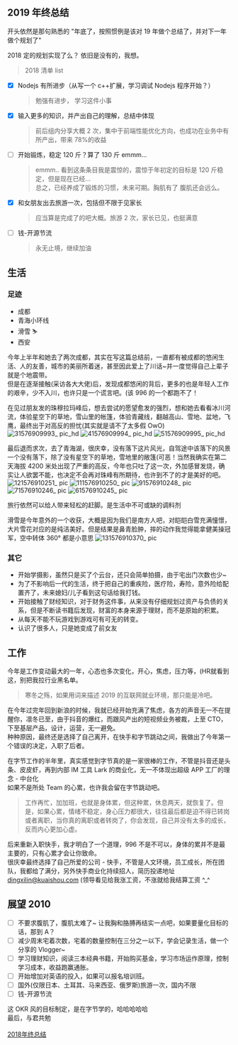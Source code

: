 ## 2019 年终总结

开头依然是那句熟悉的 "年底了，按照惯例是该对 19 年做个总结了，并对下一年做个规划了"

2018 定的规划实现了么？ 依旧是没有的，我想。

> 2018 清单 list 

- [x] Nodejs 有所进步（从写一个 c++扩展，学习调试 Nodejs 程序开始？）
  > 勉强有进步， 学习这件小事
- [x] 输入更多的知识，并产出自己的理解，总结中体现
  > 前后组内分享大概 2 次，集中于前端性能优化方向，也成功在业务中有所产出，带来 78%的收益
- [ ] 开始锻炼，稳定 120 斤？算了 130 斤 emmm...
  > emmm.. 看到这条条目我是震惊的，震惊于年初定的目标是 120 斤稳定，但是现在已经...<br>
  > 总之，已经养成了锻炼的习惯，未来可期。胸肌有了 腹肌还会远么。
- [x] 和女朋友出去旅游一次，包括但不限于见家长
  > 应当算是完成了的吧大概。旅游 2 次，家长已见，也挺满意
- [ ] 钱-开源节流
  > 永无止境，继续加油

## 生活

### 足迹

- 成都
- 青海小环线
- 滑雪 ⛷
- 西安

今年上半年和她去了两次成都，其实在写这篇总结前，一直都有被成都的悠闲生活、人的友善，城市的美丽所着迷，甚至因此爱上了川话~并一度觉得自己上辈子就是个地震带。<br>
但是在逐渐接触(采访各大大佬)后，发现成都悠闲的背后，更多的也是年轻人工作的艰辛，少不入川，也许只是一个谎言吧。(该 996 的一个都跑不了！

在见过朋友发的珠穆拉玛峰后，想去尝试的愿望愈发的强烈，想和她去看看冰川河流，体验星空下的草地，雪山里的帐篷，体验青藏线，翻越高山、雪地、盆地，飞鹰，最终出于对高反的担忧(其实就是请不了太多假 OwO)
![31576909993_ pic_hd](https://user-images.githubusercontent.com/17681925/71304234-f0fd0300-23fe-11ea-96d7-7db6ea062bd5.jpg)
![41576909994_ pic_hd](https://user-images.githubusercontent.com/17681925/71304235-f5292080-23fe-11ea-8667-17cdf2e6a16d.jpg)
![51576909995_ pic_hd](https://user-images.githubusercontent.com/17681925/71304237-fce8c500-23fe-11ea-9a50-de1474657e1f.jpg)

最后退而求次，去了青海湖，很庆幸，没有落下这片风光，自驾途中该落下的风景一个没有落下，除了没有星空下的草地，雪地里的敞篷(可恶！当然我确实在第二天海拔 4200 米处出现了严重的高反，今年也只吐了这一次，外加感冒发烧，确实让人欲罢不能，也决定不会再对珠峰有所期待，也许到不了的才是美好的吧。
![121576910251_ pic](https://user-images.githubusercontent.com/17681925/71304268-74b6ef80-23ff-11ea-8f90-ba6550368844.jpg)
![111576910250_ pic](https://user-images.githubusercontent.com/17681925/71304269-77b1e000-23ff-11ea-9ff4-bf2e9c23110d.jpg)
![91576910248_ pic](https://user-images.githubusercontent.com/17681925/71304271-7bddfd80-23ff-11ea-9197-aeceb58c5f1a.jpg)
![71576910246_ pic](https://user-images.githubusercontent.com/17681925/71304272-7ed8ee00-23ff-11ea-92ed-278bc210f5ef.jpg)
![61576910245_ pic](https://user-images.githubusercontent.com/17681925/71304279-8ac4b000-23ff-11ea-91d3-d67a0652d5ea.jpg)

旅行依然可以给人带来轻松的赶脚。是生活中不可或缺的调料剂<br>

滑雪是今年意外的一个收获，大概是因为我们是南方人吧，对皑皑白雪充满憧憬，大片雪花对应的是纯洁美好。但是结果是鼻青脸肿，摔的动作我觉得能拿健美操冠军，空中转体 360° 都是小意思
![131576910370_ pic](https://user-images.githubusercontent.com/17681925/71304298-c3fd2000-23ff-11ea-9ac4-7b4dafbb1a1d.jpg)

### 其它

- 开始学摄影，虽然只是买了个云台，还只会简单拍摄，由于宅出门次数也少~
- 为了不影响后一代的生活，终于把自己的重疾险，医疗险，寿险，意外险给配置齐了，未来媳妇/儿子看到这句话给我打钱。
- 开始接触了财经知识，对于财务这件事，从来没有仔细规划过资产与负债的关系，但是不断读书籍后发现，财富的本身来源于理财，而不是原始的积累。
- 从每天不能不玩游戏到游戏可有可无的转变。
- 认识了很多人，只是她变成了前女友

## 工作

今年是工作变动最大的一年，心态也多次变化，开心，焦虑，压力等，(HR就看到这，别把我拉行业黑名单。

> 寒冬之殇，如果用词来描述 2019 的互联网就业环境，那只能是冷吧。

在今年过完年回到新浪的时候，我就已经开始充满了焦虑，各方的声音无一不在提醒你，凛冬已至，由于抖音的爆红，而跟风产出的短视频业务被裁，上至 CTO，下至基层产品，设计，运营，无一避免。<br>
种种原因，最终还是选择了自己离开，在快手和字节跳动之间，我做出了今年第一个错误的决定，入职了后者。

在字节工作的半年里，真实感觉到字节真的是一家很棒的工作，不管是抖音还是头条、皮皮虾，再到内部 IM 工具 Lark 的商业化，无一不体现出超级 APP 工厂的理念 - 中台化<br>
如果不是所处 Team 的心累，也许我会留在字节跳动吧。

> 工作再忙，加加班，也就是身体累，但这种累，休息两天，就恢复了。但是，如果心累，情绪不稳定，身心压力都很大，往往最后都是迫不得已转岗或者离职，当你真的离职或者转岗了，你会发现，自己并没有太多的成长，反而内心更加心虚。

后来重新入职快手，我才明白了一个道理，996 不是不可以，身体的累并不是最主要的，只有心累才会让你致命。<br>
很庆幸最终选择了自己所爱的公司 - 快手，不管是人文环境，员工成长，所在团队，我都给了满分，另外快手商业化持续招人，简历投递地址 dingxilin@kuaishou.com (领导看见给我涨工资，不涨就给我结算工资 ^\_^

## 展望 2010

- [ ] 不要求腹肌了，腹肌太难了~ 让我胸和胳膊再结实一点吧，如果要量化目标的话，那到 A？
- [ ] 减少周末宅着次数，宅着的数量控制在三分之一以下，学会记录生活，做一个分享的 Vlogger~
- [ ] 学习理财知识，阅读三本经典书籍，开始购买基金，学习市场运作原理，控制学习成本，收益跑赢通胀。
- [ ] 开始增加对英语的投入，如果可以报名培训班。
- [ ] 国外(仅限日本、土耳其、马来西亚、俄罗斯)旅游一次，国内不限
- [ ] 钱-开源节流

这 OKR 风的目标制定，是在字节学的，哈哈哈哈哈 <br>
最后，与君共勉<br>
<br>
[2018年终总结](https://github.com/dxil/Blog/blob/master/summary/2018%20%E6%80%BB%E7%BB%93.md)
